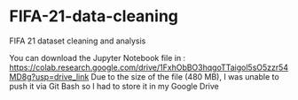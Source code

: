 # FIFA-21-data-cleaning
FIFA 21 dataset cleaning and analysis

You can download the Jupyter Notebook file in : https://colab.research.google.com/drive/1FxhObBO3hqgoTTaigol5sO5zzr54MD8g?usp=drive_link
Due to the size of the file (480 MB), I was unable to push it via Git Bash so I had to store it in my Google Drive
